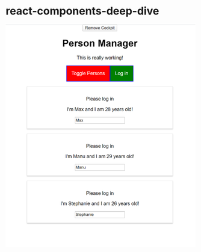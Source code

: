 # react-components-deep-dive

![Image1](https://github.com/chandnijp/react-components-deep-dive/blob/master/src/assets/images/cmp-deep-dive(1).png)